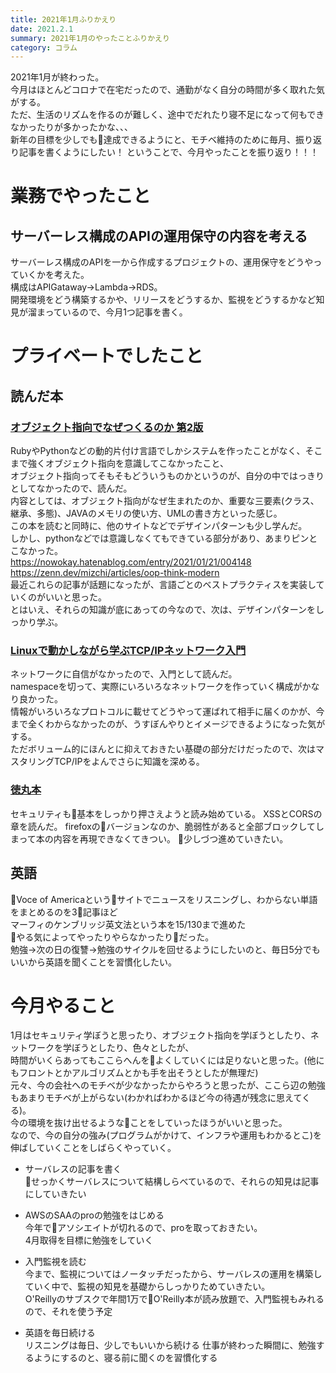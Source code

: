 ```yaml
---
title: 2021年1月ふりかえり
date: 2021.2.1
summary: 2021年1月のやったことふりかえり
category: コラム
---
```


2021年1月が終わった。  
今月はほとんどコロナで在宅だったので、通勤がなく自分の時間が多く取れた気がする。  
ただ、生活のリズムを作るのが難しく、途中でだれたり寝不足になって何もできなかったりが多かったかな、、、  
新年の目標を少しでも達成できるようにと、モチベ維持のために毎月、振り返り記事を書くようにしたい！
ということで、今月やったことを振り返り！！！

# 業務でやったこと
## サーバーレス構成のAPIの運用保守の内容を考える
サーバーレス構成のAPIを一から作成するプロジェクトの、運用保守をどうやっていくかを考えた。  
構成はAPIGataway→Lambda→RDS。  
開発環境をどう構築するかや、リリースをどうするか、監視をどうするかなど知見が溜まっているので、今月1つ記事を書く。

# プライベートでしたこと
## 読んだ本
### [オブジェクト指向でなぜつくるのか 第2版](https://www.amazon.co.jp/%E3%82%AA%E3%83%96%E3%82%B8%E3%82%A7%E3%82%AF%E3%83%88%E6%8C%87%E5%90%91%E3%81%A7%E3%81%AA%E3%81%9C%E3%81%A4%E3%81%8F%E3%82%8B%E3%81%AE%E3%81%8B-%E7%AC%AC2%E7%89%88-%E5%B9%B3%E6%BE%A4-%E7%AB%A0/dp/4822284654)
RubyやPythonなどの動的片付け言語でしかシステムを作ったことがなく、そこまで強くオブジェクト指向を意識してこなかったこと、  
オブジェクト指向ってそもそもどういうものかというのが、自分の中ではっきりとしてなかったので、読んだ。  
内容としては、オブジェクト指向がなぜ生まれたのか、重要な三要素(クラス、継承、多態)、JAVAのメモリの使い方、UMLの書き方といった感じ。  
この本を読むと同時に、他のサイトなどでデザインパターンも少し学んだ。  
しかし、pythonなどでは意識しなくてもできている部分があり、あまりピンとこなかった。  
https://nowokay.hatenablog.com/entry/2021/01/21/004148  
https://zenn.dev/mizchi/articles/oop-think-modern  
最近これらの記事が話題になったが、言語ごとのベストプラクティスを実装していくのがいいと思った。  
とはいえ、それらの知識が底にあっての今なので、次は、デザインパターンをしっかり学ぶ。  

### [Linuxで動かしながら学ぶTCP/IPネットワーク入門](https://www.amazon.co.jp/Linux%E3%81%A7%E5%8B%95%E3%81%8B%E3%81%97%E3%81%AA%E3%81%8C%E3%82%89%E5%AD%A6%E3%81%B6TCP-IP%E3%83%8D%E3%83%83%E3%83%88%E3%83%AF%E3%83%BC%E3%82%AF%E5%85%A5%E9%96%80-%E3%82%82%E3%81%BF%E3%81%98%E3%81%82%E3%82%81-ebook/dp/B085BG8CH5)
ネットワークに自信がなかったので、入門として読んだ。  
namespaceを切って、実際にいろいろなネットワークを作っていく構成がかなり良かった。  
情報がいろいろなプロトコルに載せてどうやって運ばれて相手に届くのかが、今まで全くわからなかったのが、うすぼんやりとイメージできるようになった気がする。  
ただボリューム的にほんとに抑えておきたい基礎の部分だけだったので、次はマスタリングTCP/IPをよんでさらに知識を深める。  


### [徳丸本](https://www.amazon.co.jp/dp/B07DVY4H3M/ref=dp-kindle-redirect?_encoding=UTF8&btkr=1)
セキュリティも基本をしっかり押さえようと読み始めている。
XSSとCORSの章を読んだ。
firefoxのバージョンなのか、脆弱性があると全部ブロックしてしまって本の内容を再現できなくてきつい。
少しづつ進めていきたい。

## 英語
Voce of Americaというサイトでニュースをリスニングし、わからない単語をまとめるのを3記事ほど  
マーフィのケンブリッジ英文法という本を15/130まで進めた  
やる気によってやったりやらなかったりだった。  
勉強→次の日の復讐→勉強のサイクルを回せるようにしたいのと、毎日5分でもいいから英語を聞くことを習慣化したい。  

# 今月やること
1月はセキュリティ学ぼうと思ったり、オブジェクト指向を学ぼうとしたり、ネットワークを学ぼうとしたり、色々としたが、  
時間がいくらあってもここらへんをよくしていくには足りないと思った。(他にもフロントとかアルゴリズムとかも手を出そうとしたが無理だ)  
元々、今の会社へのモチベが少なかったからやろうと思ったが、ここら辺の勉強もあまりモチベが上がらない(わかればわかるほど今の待遇が残念に思えてくる)。  
今の環境を抜け出せるようなことをしていったほうがいいと思った。  
なので、今の自分の強み(プログラムがかけて、インフラや運用もわかるとこ)を伸ばしていくことをしばらくやっていく。

* サーバレスの記事を書く  
    せっかくサーバレスについて結構しらべているので、それらの知見は記事にしていきたい

* AWSのSAAのproの勉強をはじめる  
    今年でアソシエイトが切れるので、proを取っておきたい。  
    4月取得を目標に勉強をしていく

* 入門監視を読む  
    今まで、監視についてはノータッチだったから、サーバレスの運用を構築していく中で、監視の知見を基礎からしっかりためていきたい。  
    O'Reillyのサブスクで年間1万でO'Reilly本が読み放題で、入門監視もみれるので、それを使う予定

* 英語を毎日続ける  
    リスニングは毎日、少しでもいいから続ける
    仕事が終わった瞬間に、勉強するようにするのと、寝る前に聞くのを習慣化する

